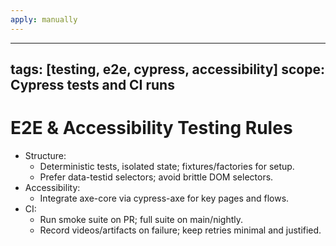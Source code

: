 ```yaml
---
apply: manually
---
```


---
tags: [testing, e2e, cypress, accessibility]
scope: Cypress tests and CI runs
---

# E2E & Accessibility Testing Rules

- Structure:
    - Deterministic tests, isolated state; fixtures/factories for setup.
    - Prefer data-testid selectors; avoid brittle DOM selectors.
- Accessibility:
    - Integrate axe-core via cypress-axe for key pages and flows.
- CI:
    - Run smoke suite on PR; full suite on main/nightly.
    - Record videos/artifacts on failure; keep retries minimal and justified.
